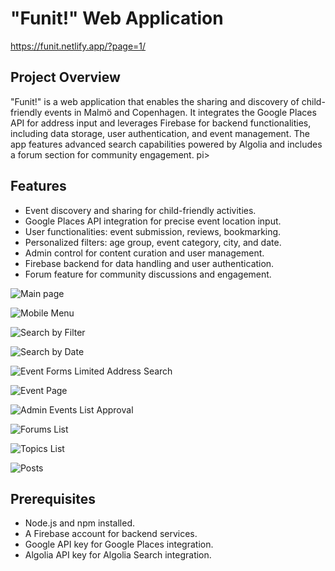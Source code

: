 # "Funit!" Web Application

<https://funit.netlify.app/?page=1/>

## Project Overview

"Funit!" is a web application that enables the sharing and discovery of child-friendly events in Malmö and Copenhagen. It integrates the Google Places API for address input and leverages Firebase for backend functionalities, including data storage, user authentication, and event management. The app features advanced search capabilities powered by Algolia and includes a forum section for community engagement.
pi>

## Features

- Event discovery and sharing for child-friendly activities.
- Google Places API integration for precise event location input.
- User functionalities: event submission, reviews, bookmarking.
- Personalized filters: age group, event category, city, and date.
- Admin control for content curation and user management.
- Firebase backend for data handling and user authentication.
- Forum feature for community discussions and engagement.

![Main page](https://utbweb.its.ltu.se/~anolan-1/medieinstitutet/screenshots-readmes-github/Funit/1.png)

![Mobile Menu](https://utbweb.its.ltu.se/~anolan-1/medieinstitutet/screenshots-readmes-github/Funit/1.2.png)

![Search by Filter](https://utbweb.its.ltu.se/~anolan-1/medieinstitutet/screenshots-readmes-github/Funit/1.1.png)

![Search by Date](https://utbweb.its.ltu.se/~anolan-1/medieinstitutet/screenshots-readmes-github/Funit/2.png)

![Event Forms Limited Address Search](https://utbweb.its.ltu.se/~anolan-1/medieinstitutet/screenshots-readmes-github/Funit/3.png)

![Event Page](https://utbweb.its.ltu.se/~anolan-1/medieinstitutet/screenshots-readmes-github/Funit/1.3.png)

![Admin Events List Approval](https://utbweb.its.ltu.se/~anolan-1/medieinstitutet/screenshots-readmes-github/Funit/4.png)

![Forums List](https://utbweb.its.ltu.se/~anolan-1/medieinstitutet/screenshots-readmes-github/Funit/5.png)

![Topics List](https://utbweb.its.ltu.se/~anolan-1/medieinstitutet/screenshots-readmes-github/Funit/6.png)

![Posts](https://utbweb.its.ltu.se/~anolan-1/medieinstitutet/screenshots-readmes-github/Funit/7.png)

## Prerequisites

- Node.js and npm installed.
- A Firebase account for backend services.
- Google API key for Google Places integration.
- Algolia API key for Algolia Search integration.
